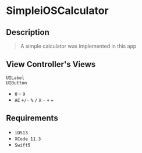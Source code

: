 # SimpleiOSCalculator

## Description
> A simple calculator was implemented in this app

## View Controller's Views
`UILabel` </br>
`UIButton`
   - `0` - `9`
   - `AC` `+/-` `%` `/` `X` `-` `+` `=`

## Requirements
- `iOS13`
- `XCode 11.3`
- `Swift5`







